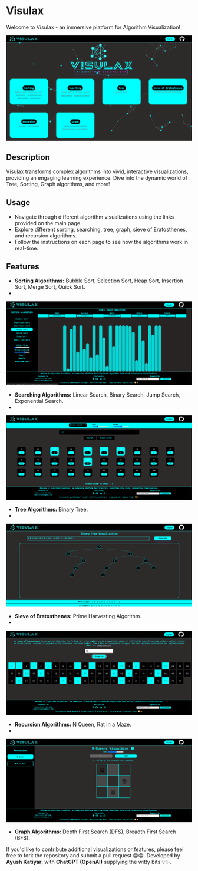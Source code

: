 # Visulax

Welcome to Visulax - an immersive platform for Algorithm Visualization!

![Visulax](./Visulax/images/demo/Screenshot%202024-06-16%20093936.png)

## Description

Visulax transforms complex algorithms into vivid, interactive visualizations, providing an engaging learning experience. Dive into the dynamic world of Tree, Sorting, Graph algorithms, and more!

## Usage

- Navigate through different algorithm visualizations using the links provided on the main page.
- Explore different sorting, searching, tree, graph, sieve of Eratosthenes, and recursion algorithms.
- Follow the instructions on each page to see how the algorithms work in real-time.

## Features

- **Sorting Algorithms:** Bubble Sort, Selection Sort, Heap Sort, Insertion Sort, Merge Sort, Quick Sort.
- 
![](./Visulax/images/demo/Screenshot%202024-06-16%20093210.png)

- **Searching Algorithms:** Linear Search, Binary Search, Jump Search, Exponential Search.
- 
![](./Visulax/images/demo/Screenshot%202024-06-16%20093328.png)

- **Tree Algorithms:** Binary Tree.
- 
![](./Visulax/images/demo/Screenshot%202024-06-16%20093538.png)

- **Sieve of Eratosthenes:** Prime Harvesting Algorithm.
- 
![](./Visulax/images/demo/Screenshot%202024-06-16%20093131.png)

- **Recursion Algorithms:** N Queen, Rat in a Maze.
- 
![](./Visulax/images/demo/Screenshot%202024-06-16%20093358.png)

- **Graph Algorithms:** Depth First Search (DFS), Breadth First Search (BFS).




If you'd like to contribute additional visualizations or features, please feel free to fork the repository and submit a pull request 😁😁.
Developed by **Ayush Katiyar**, with **ChatGPT (OpenAI)** supplying the witty bits 💡✨.

